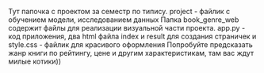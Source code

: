 Тут папочка с проектом за семестр по типису. 
project - файлик с обучением модели, исследованием данных
Папка book_genre_web содержит файлы для реализации визуальной части проекта. app.py - код приложения, два html файла index и result для создания страничек и style.css - файлик для красивого оформления
Попробуйте предсказать жанр книги по рейтингу, цене и другим характеристикам, там вас ждут милые котики))

